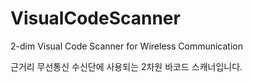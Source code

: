 # VisualCodeScanner
2-dim Visual Code Scanner for Wireless Communication

근거리 무선통신 수신단에 사용되는 2차원 바코드 스캐너입니다. 


